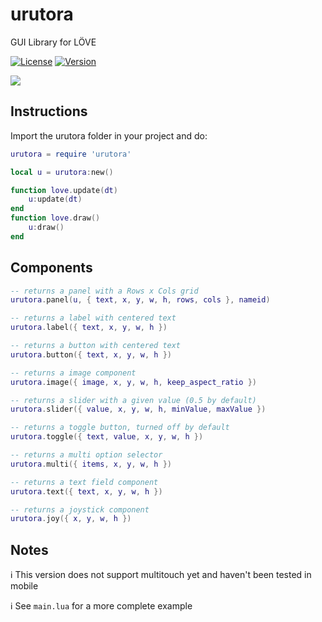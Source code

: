 # urutora

GUI Library for LÖVE

[![License](http://img.shields.io/:license-MIT-blue.svg)](https://github.com/tavuntu/urutora/blob/master/LICENSE.md)
[![Version](http://img.shields.io/:beta-0.1.0-green.svg)](https://github.com/tavuntu/urutora)

![](https://i.postimg.cc/tJv2wDmp/1.png)

## Instructions

Import the urutora folder in your project and do:

```lua
urutora = require 'urutora'

local u = urutora:new()

function love.update(dt) 
    u:update(dt)
end
function love.draw() 
    u:draw()
end

```
## Components

```lua
-- returns a panel with a Rows x Cols grid
urutora.panel(u, { text, x, y, w, h, rows, cols }, nameid)
```

```lua
-- returns a label with centered text
urutora.label({ text, x, y, w, h })
```

```lua
-- returns a button with centered text
urutora.button({ text, x, y, w, h })
```

```lua
-- returns a image component
urutora.image({ image, x, y, w, h, keep_aspect_ratio })
```

```lua
-- returns a slider with a given value (0.5 by default)
urutora.slider({ value, x, y, w, h, minValue, maxValue })
```

```lua
-- returns a toggle button, turned off by default
urutora.toggle({ text, value, x, y, w, h })
```

```lua
-- returns a multi option selector
urutora.multi({ items, x, y, w, h })
```

```lua
-- returns a text field component
urutora.text({ text, x, y, w, h })
```

```lua
-- returns a joystick component
urutora.joy({ x, y, w, h })
```

## Notes

:information_source: This version does not support multitouch yet and haven't been tested in mobile

:information_source: See ```main.lua``` for a more complete example
